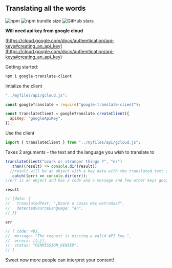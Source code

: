 ## Translating all the words

![npm](https://img.shields.io/npm/dm/google-translate-client)
![npm bundle size](https://img.shields.io/bundlephobia/minzip/google-translate-client)
![GitHub stars](https://img.shields.io/github/stars/nickfoden/google-translate-client?style=social)

**Will need api key from google cloud**

[https://cloud.google.com/docs/authentication/api-keys#creating_an_api_key](https://cloud.google.com/docs/authentication/api-keys#creating_an_api_key)

Getting started:

```javascript
npm i google-translate-client
```

Intialize the client

```javascript
"../myfiles/api/gcloud.js";

const googleTranslate = require("google-translate-client");

const translateClient = googleTranslate.createClient({
  apiKey: "googleApiKey",
});
```

Use the client

```javascript
import { translateClient } from "../myfiles/api/gcloud.js";
```

Takes 2 arguments - the text and the language you wish to translate to

```javascript
translateClient("ozark or stranger things ?", "es")
  .then((result) => console.dir(result))
  //result will be an object with a key data with the translated text and the detected source language
  .catch((err) => console.dir(err));
//err is an object and has a code and a message and few other keys google sends back
```

`result`

```javascript
// {data: {
//   translatedText: "¿Ozark o cosas más extrañas?",
//   detectedSourceLanguage: "en",
// }}
```

`err`

```javascript
// { code: 403,
//  message: "The request is missing a valid API key.",
//  errors: [{…}],
//  status: "PERMISSION_DENIED",
// }
```

Sweet now more people can interpret your content!

